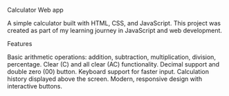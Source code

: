 Calculator Web app

A simple calculator built with HTML, CSS, and JavaScript. This project was created as part of my learning journey in JavaScript and web development.

Features

Basic arithmetic operations: addition, subtraction, multiplication, division, percentage.
Clear (C) and all clear (AC) functionality.
Decimal support and double zero (00) button.
Keyboard support for faster input.
Calculation history displayed above the screen.
Modern, responsive design with interactive buttons.
